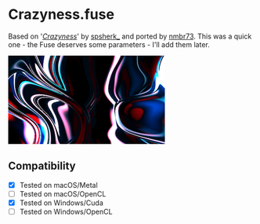 Crazyness.fuse
==================

Based on '_[Crazyness](https://www.shadertoy.com/view/wdjSRc)_' by [spsherk_](https://www.shadertoy.com/user/spsherk_) and ported by [nmbr73](../Profiles/nmbr73.md). This was a quick one - the Fuse deserves some parameters - I'll add them later.

![thumb](Crazyness_320x180.png "Crazyness.fuse")

## Compatibility
- [x] Tested on macOS/Metal
- [ ] Tested on macOS/OpenCL
- [x] Tested on Windows/Cuda
- [ ] Tested on Windows/OpenCL

